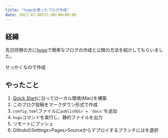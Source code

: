 ```yaml
---
title: "hugoを使ったブログ作成"
date: 2021-02-06T21:00:00+09:00
---
```

## 経緯

先日同僚の方に[hugo](https://gohugo.io/)で簡単なブログの作成と公開の方法を紹介してもらいました。

せっかくなので作成

## やったこと
1. [Quick Start](https://gohugo.io/getting-started/quick-start/)に沿ってローカル環境(Mac)を構築
2. このブログ投稿をマークダウン形式で作成
3. `config.toml`ファイルに`publishDir = 'docs'`を追加
4. `hugo`コマンドを実行し、静的ファイルを出力
5. リモートにプッシュ
5. GithubのSettings>Pages>Sourceからデプロイするブランチにはを選択
